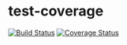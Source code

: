 # test-coverage

[![Build Status][ci-image]][ci-url] [![Coverage Status][coveralls-image]][coveralls-url]

[ci-image]: https://github.com/blockfield/test-coverage/workflows/test/badge.svg
[ci-url]: https://github.com/blockfield/test-coverage/actions?workflow=test

[coveralls-image]: https://coveralls.io/repos/github/blockfield/test-coverage/badge.svg?branch=main
[coveralls-url]: https://coveralls.io/github/blockfield/test-coverage?branch=main
